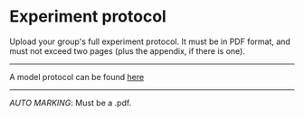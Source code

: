 # Experiment protocol

Upload your group's full experiment protocol. It must be in PDF format, and must not exceed two pages (plus the appendix, if there is one). 

----

A model protocol can be found [here](protocol-example.pdf)

----

_AUTO MARKING_: Must be a .pdf. 
